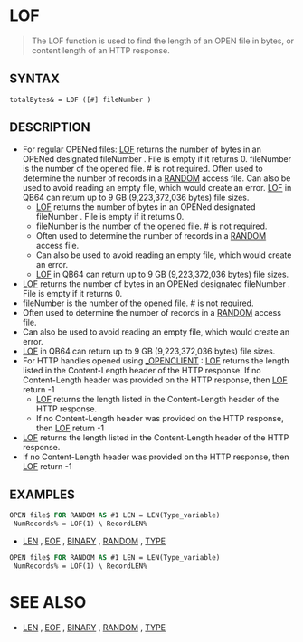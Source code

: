 # LOF
> The LOF function is used to find the length of an OPEN file in bytes, or content length of an HTTP response.

## SYNTAX
`totalBytes& = LOF ([#] fileNumber )`

## DESCRIPTION
* For regular OPENed files: [LOF](LOF.md) returns the number of bytes in an OPENed designated fileNumber . File is empty if it returns 0. fileNumber is the number of the opened file. # is not required. Often used to determine the number of records in a [RANDOM](RANDOM.md) access file. Can also be used to avoid reading an empty file, which would create an error. [LOF](LOF.md) in QB64 can return up to 9 GB (9,223,372,036 bytes) file sizes.
	* [LOF](LOF.md) returns the number of bytes in an OPENed designated fileNumber . File is empty if it returns 0.
	* fileNumber is the number of the opened file. # is not required.
	* Often used to determine the number of records in a [RANDOM](RANDOM.md) access file.
	* Can also be used to avoid reading an empty file, which would create an error.
	* [LOF](LOF.md) in QB64 can return up to 9 GB (9,223,372,036 bytes) file sizes.
* [LOF](LOF.md) returns the number of bytes in an OPENed designated fileNumber . File is empty if it returns 0.
* fileNumber is the number of the opened file. # is not required.
* Often used to determine the number of records in a [RANDOM](RANDOM.md) access file.
* Can also be used to avoid reading an empty file, which would create an error.
* [LOF](LOF.md) in QB64 can return up to 9 GB (9,223,372,036 bytes) file sizes.
* For HTTP handles opened using [_OPENCLIENT](_OPENCLIENT.md) : [LOF](LOF.md) returns the length listed in the Content-Length header of the HTTP response. If no Content-Length header was provided on the HTTP response, then [LOF](LOF.md) return -1
	* [LOF](LOF.md) returns the length listed in the Content-Length header of the HTTP response.
	* If no Content-Length header was provided on the HTTP response, then [LOF](LOF.md) return -1
* [LOF](LOF.md) returns the length listed in the Content-Length header of the HTTP response.
* If no Content-Length header was provided on the HTTP response, then [LOF](LOF.md) return -1


## EXAMPLES

```vb
OPEN file$ FOR RANDOM AS #1 LEN = LEN(Type_variable)
 NumRecords% = LOF(1) \ RecordLEN%
```

* [LEN](LEN.md) , [EOF](EOF.md) , [BINARY](BINARY.md) , [RANDOM](RANDOM.md) , [TYPE](TYPE.md)

```vb
OPEN file$ FOR RANDOM AS #1 LEN = LEN(Type_variable)
 NumRecords% = LOF(1) \ RecordLEN%
```



# SEE ALSO
* [LEN](LEN.md) , [EOF](EOF.md) , [BINARY](BINARY.md) , [RANDOM](RANDOM.md) , [TYPE](TYPE.md)

